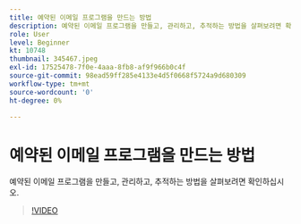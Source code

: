 ```yaml
---
title: 예약된 이메일 프로그램을 만드는 방법
description: 예약된 이메일 프로그램을 만들고, 관리하고, 추적하는 방법을 살펴보려면 확인하십시오.
role: User
level: Beginner
kt: 10748
thumbnail: 345467.jpeg
exl-id: 17525478-7f0e-4aaa-8fb8-af9f966b0c4f
source-git-commit: 98ead59ff285e4133e4d5f0668f5724a9d680309
workflow-type: tm+mt
source-wordcount: '0'
ht-degree: 0%

---
```


# 예약된 이메일 프로그램을 만드는 방법

예약된 이메일 프로그램을 만들고, 관리하고, 추적하는 방법을 살펴보려면 확인하십시오.

>[!VIDEO](https://video.tv.adobe.com/v/345467/?quality=12&learn=on)

